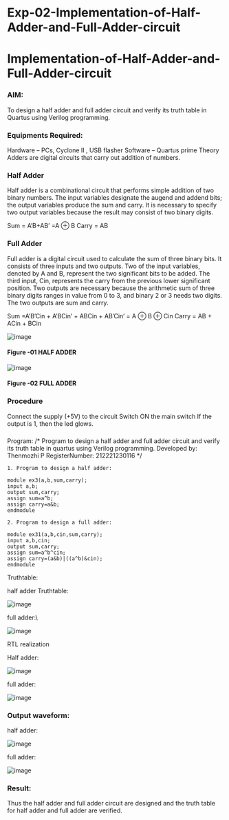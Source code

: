 # Exp-02-Implementation-of-Half-Adder-and-Full-Adder-circuit

# Implementation-of-Half-Adder-and-Full-Adder-circuit
### AIM:
To design a half adder and full adder circuit and verify its truth table in Quartus using Verilog programming.

### Equipments Required:
Hardware – PCs, Cyclone II , USB flasher
Software – Quartus prime
Theory
Adders are digital circuits that carry out addition of numbers.

### Half Adder
Half adder is a combinational circuit that performs simple addition of two binary numbers. The input variables designate the augend and addend bits; the output variables produce the sum and carry. It is necessary to specify two output variables because the result may consist of two binary digits.

Sum = A’B+AB’ =A ⊕ B Carry = AB

### Full Adder
Full adder is a digital circuit used to calculate the sum of three binary bits. It consists of three inputs and two outputs. Two of the input variables, denoted by A and B, represent the two significant bits to be added. The third input, Cin, represents the carry from the previous lower significant position. Two outputs are necessary because the arithmetic sum of three binary digits ranges in value from 0 to 3, and binary 2 or 3 needs two digits. The two outputs are sum and carry.

Sum =A’B’Cin + A’BCin’ + ABCin + AB’Cin’ = A ⊕ B ⊕ Cin Carry = AB + ACin + BCin

 ![image](https://user-images.githubusercontent.com/36288975/163552156-a13e5a56-c638-4110-97d9-8896907c8d25.png)

#### Figure -01 HALF ADDER 


![image](https://user-images.githubusercontent.com/36288975/163552057-b3547877-6d07-45b4-b7e0-bcfebfad9e1d.png)

#### Figure -02 FULL ADDER 

### Procedure

Connect the supply (+5V) to the circuit
Switch ON the main switch
If the output is 1, then the led glows.
### 
Program:
/*
Program to design a half adder and full adder circuit and verify its truth table in quartus using Verilog programming.
Developed by: Thenmozhi P
RegisterNumber:  212221230116
*/
````
1. Program to design a half adder:

module ex3(a,b,sum,carry);
input a,b;
output sum,carry;
assign sum=a^b;
assign carry=a&b;
endmodule 

2. Program to design a full adder:

module ex31(a,b,cin,sum,carry);
input a,b,cin;
output sum,carry;
assign sum=a^b^cin;
assign carry=(a&b)|((a^b)&cin);
endmodule
`````
Truthtable:

half adder Truthtable:

![image](https://github.com/Balaji-jj/Exp-02-Implementation-of-Half-Adder-and-Full-Adder-circuit/assets/142155013/5eb8cf7a-4aa1-4b93-b0c5-9bcf78499c09)

full adder:\

![image](https://github.com/Balaji-jj/Exp-02-Implementation-of-Half-Adder-and-Full-Adder-circuit/assets/142155013/6b929f04-ad57-4fcc-a2a9-113d46513170)

RTL realization

Half adder:

![image](https://github.com/Balaji-jj/Exp-02-Implementation-of-Half-Adder-and-Full-Adder-circuit/assets/142155013/880a40ac-822d-4fd8-8d7d-85370f9e19ba)


full adder:

![image](https://github.com/Balaji-jj/Exp-02-Implementation-of-Half-Adder-and-Full-Adder-circuit/assets/142155013/1d0cd8ae-6dc3-4601-9f2c-b313782617fb)

### Output waveform:

half adder:

![image](https://github.com/Balaji-jj/Exp-02-Implementation-of-Half-Adder-and-Full-Adder-circuit/assets/142155013/483d56b8-3f55-4a44-9893-f1231531d188)

full adder:

![image](https://github.com/Balaji-jj/Exp-02-Implementation-of-Half-Adder-and-Full-Adder-circuit/assets/142155013/684419de-d236-4769-92cc-b1c20582d059)

### Result:
Thus the half adder and full adder circuit are designed and the truth table for half adder and full adder are verified.

